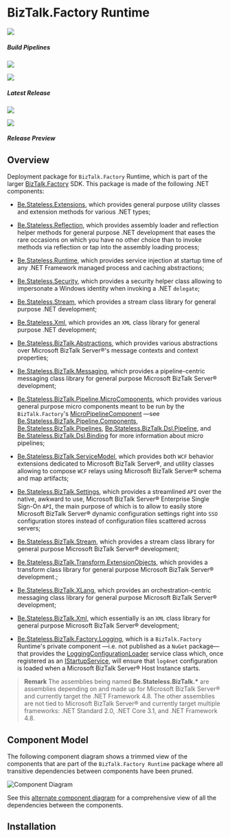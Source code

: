 ﻿# BizTalk.Factory Runtime

[![][github.badge]][github]

##### Build Pipelines

[![][pipeline.mr.badge]][pipeline.mr]

[![][pipeline.ci.badge]][pipeline.ci]

##### Latest Release

[![][package.badge]][package]

[![][release.badge]][release]

##### Release Preview

<!-- TODO preview deployment packages -->

## Overview

Deployment package for `BizTalk.Factory` Runtime, which is part of the larger [BizTalk.Factory](../../../README.md) SDK. This package is made of the following .NET components:

- [Be.Stateless.Extensions](../../../Extensions/README.md), which provides general purpose utility classes and extension methods for various .NET types;

- [Be.Stateless.Reflection](../../../Reflection/README.md), which provides assembly loader and reflection helper methods for general purpose .NET development that eases the rare occasions on which you have no other choice than to invoke methods via reflection or tap into the assembly loading process;

- [Be.Stateless.Runtime](../../../Runtime/README.md), which provides service injection at startup time of any .NET Framework managed process and caching abstractions;

- [Be.Stateless.Security](../../../Security/README.md), which provides a security helper class allowing to impersonate a Windows identity when invoking a .NET `delegate`;

- [Be.Stateless.Stream](../../../Stream/README.md), which provides a stream class library for general purpose .NET development;

- [Be.Stateless.Xml](../../../Xml/README.md), which provides an `XML` class library for general purpose .NET development;

- [Be.Stateless.BizTalk.Abstractions](../../Abstractions/README.md), which provides various abstractions over Microsoft BizTalk Server®'s message contexts and context properties;

- [Be.Stateless.BizTalk.Messaging](../../Messaging/README.md), which provides a pipeline-centric messaging class library for general purpose Microsoft BizTalk Server® development;

- [Be.Stateless.BizTalk.Pipeline.MicroComponents](../../Pipeline/MicroComponents/README.md), which provides various general purpose micro components meant to be run by the `BizTalk.Factory`'s [MicroPipelineComponent][micro-pipeline-component] &mdash;see [Be.Stateless.BizTalk.Pipeline.Components](./../../Pipeline/Components/README.md), [Be.Stateless.BizTalk.Pipelines](./../../Pipelines/README.md), [Be.Stateless.BizTalk.Dsl.Pipeline](./../../Dsl/Pipeline/README.md), and [Be.Stateless.BizTalk.Dsl.Binding](./../../Dsl/Binding/README.md) for more information about micro pipelines;

- [Be.Stateless.BizTalk.ServiceModel](../../ServiceModel/README.md), which provides both `WCF` behavior extensions dedicated to Microsoft BizTalk Server®, and utility classes allowing to compose `WCF` relays using Microsoft BizTalk Server® schema and map artifacts;

- [Be.Stateless.BizTalk.Settings](../../Settings/README.md), which provides a streamlined `API` over the native, awkward to use, Microsoft BizTalk Server® Enterprise Single Sign-On `API`, the main purpose of which is to allow to easily store Microsoft BizTalk Server® dynamic configuration settings right into `SSO` configuration stores instead of configuration files scattered across servers;

- [Be.Stateless.BizTalk.Stream](../../Stream/README.md), which provides a stream class library for general purpose Microsoft BizTalk Server® development;

- [Be.Stateless.BizTalk.Transform.ExtensionObjects](../../Transforms/README.md), which provides a transform class library for general purpose Microsoft BizTalk Server® development.;

- [Be.Stateless.BizTalk.XLang](../../XLang/README.md), which provides an orchestration-centric messaging class library for general purpose Microsoft BizTalk Server® development;

- [Be.Stateless.BizTalk.Xml](../../Xml/README.md), which essentially is an `XML` class library for general purpose Microsoft BizTalk Server® development;

- [Be.Stateless.BizTalk.Factory.Logging][be.stateless.biztalk.factory.logging], which is a `BizTalk.Factory` Runtime's private component &mdash;i.e. not published as a `NuGet` package&mdash; that provides the [LoggingConfigurationLoader][logging-configuration-loader] service class which, once registered as an [IStartupService][i-startup-service], will ensure that `log4net` configuration is loaded when a Microsoft BizTalk Server® Host Instance starts.

> **Remark** The assemblies being named **Be.Stateless.BizTalk.\*** are assemblies depending on and made up for Microsoft BizTalk Server® and currently target the .NET Framework 4.8. The other assemblies are not tied to Microsoft BizTalk Server® and currently target multiple frameworks: .NET Standard 2.0, .NET Core 3.1, and .NET Framework 4.8.

## Component Model

The following component diagram shows a trimmed view of the components that are part of the `BizTalk.Factory Runtime` package where all transitive dependencies between components have been pruned.

![][component.diagram]

See this [alternate component diagram](./ComponentModel.md) for a comprehensive view of all the dependencies between the components.

## Installation

<!-- badges -->

[doc.main.badge]: https://img.shields.io/static/v1?label=BizTalk.Factory%20SDK&message=User's%20Guide&color=8CA1AF&logo=readthedocs
[doc.main]: https://www.stateless.be/ "BizTalk.Factory SDK User's Guide"
[doc.this.badge]: https://img.shields.io/static/v1?label=Be.Stateless.BizTalk.Factory.Runtime&message=User's%20Guide&color=8CA1AF&logo=readthedocs
[doc.this]: https://www.stateless.be/BizTalk/Factory/Runtime "Be.Stateless.BizTalk.Factory.Runtime User's Guide"
[github.badge]: https://img.shields.io/static/v1?label=Repository&message=Be.Stateless.BizTalk.Factory.Application&logo=github
[github]: https://github.com/icraftsoftware/Be.Stateless.BizTalk.Factory.Runtime "Be.Stateless.BizTalk.Factory.Runtime GitHub Repository"
[package.badge]: https://img.shields.io/github/v/release/icraftsoftware/Be.Stateless.BizTalk.Factory.Runtime?label=Be.Stateless.BizTalk.Factory.Runtime.Deployment.zip&style=flat&logo=github
[package]: https://github.com/icraftsoftware/Be.Stateless.BizTalk.Factory.Runtime/releases/latest/download/Be.Stateless.BizTalk.Factory.Runtime.Deployment.zip "Be.Stateless.BizTalk.Factory.Runtime Deployment Package"
[pipeline.ci.badge]: https://dev.azure.com/icraftsoftware/be.stateless/_apis/build/status/Be.Stateless.BizTalk.Factory.Runtime%20Continuous%20Integration?branchName=master&label=Continuous%20Integration%20Build
[pipeline.ci]: https://dev.azure.com/icraftsoftware/be.stateless/_build/latest?definitionId=88&branchName=master "Be.Stateless.BizTalk.Factory.Runtime Continuous Integration Build Pipeline"
[pipeline.mr.badge]: https://dev.azure.com/icraftsoftware/be.stateless/_apis/build/status/Be.Stateless.BizTalk.Factory.Runtime%20Manual%20Release?branchName=master&label=Manual%20Release%20Build
[pipeline.mr]: https://dev.azure.com/icraftsoftware/be.stateless/_build/latest?definitionId=89&branchName=master "Be.Stateless.BizTalk.Factory.Runtime Manual Release Build Pipeline"
[release.badge]: https://img.shields.io/github/v/release/icraftsoftware/Be.Stateless.BizTalk.Factory.Runtime?label=Release&logo=github
[release]: https://github.com/icraftsoftware/Be.Stateless.BizTalk.Factory.Runtime/releases/latest "Be.Stateless.BizTalk.Factory.Runtime GitHub Release"

<!-- links -->

[be.stateless.biztalk.factory.logging]: https://github.com/icraftsoftware/Be.Stateless.BizTalk.Factory.Runtime/tree/master/src/Be.Stateless.BizTalk.Factory.Logging
[i-startup-service]: https://github.com/icraftsoftware/Be.Stateless.Runtime/blob/master/src/Be.Stateless.Runtime/Runtime/IStartupService.cs
[logging-configuration-loader]: https://github.com/icraftsoftware/Be.Stateless.BizTalk.Factory.Runtime/blob/master/src/Be.Stateless.BizTalk.Factory.Logging/Factory/Logging/LoggingConfigurationLoader.cs
[micro-pipeline-component]: https://github.com/icraftsoftware/Be.Stateless.BizTalk.Pipeline.Components/blob/master/src/Be.Stateless.BizTalk.Pipeline.Components/Component/MicroPipelineComponent.cs

<!-- diagrams  -->

[component.diagram]: https://www.plantuml.com/plantuml/proxy?src=https://raw.githubusercontent.com/icraftsoftware/biztalk.factory.github.io/master/BizTalk/Factory/Runtime/ComponentModel.Trimmed.puml "Component Diagram"

<!--
cSpell:ignore BTSNTSvc
-->
